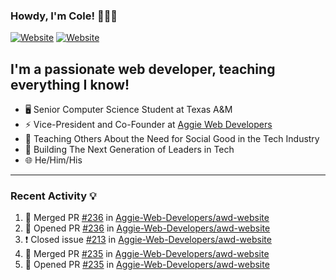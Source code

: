 ### Howdy, I'm Cole! 🤠🏳️‍🌈

[![Website](https://img.shields.io/website?label=aggiedevelopers.com&style=for-the-badge&url=https%3A%2F%2Faggiedevelopers.com)](https://aggiedevelopers.com)
[![Website](https://img.shields.io/website?label=coledc.com&style=for-the-badge&url=https%3A%2F%2Fcoledc.com)](https://coledc.com)

## I'm a passionate web developer, teaching everything I know!

- 🖥️ Senior Computer Science Student at Texas A&M
- ⚡ Vice-President and Co-Founder at [Aggie Web Developers](https://www.aggiedevelopers.com)
- 💙 Teaching Others About the Need for Social Good in the Tech Industry
- 🚀 Building The Next Generation of Leaders in Tech
- 🌐 He/Him/His

---

### Recent Activity 💡

<!--START_SECTION:activity-->

1. 🎉 Merged PR [#236](https://github.com/Aggie-Web-Developers/awd-website/pull/236) in [Aggie-Web-Developers/awd-website](https://github.com/Aggie-Web-Developers/awd-website)
2. 💪 Opened PR [#236](https://github.com/Aggie-Web-Developers/awd-website/pull/236) in [Aggie-Web-Developers/awd-website](https://github.com/Aggie-Web-Developers/awd-website)
3. ❗️ Closed issue [#213](https://github.com/Aggie-Web-Developers/awd-website/issues/213) in [Aggie-Web-Developers/awd-website](https://github.com/Aggie-Web-Developers/awd-website)
4. 🎉 Merged PR [#235](https://github.com/Aggie-Web-Developers/awd-website/pull/235) in [Aggie-Web-Developers/awd-website](https://github.com/Aggie-Web-Developers/awd-website)
5. 💪 Opened PR [#235](https://github.com/Aggie-Web-Developers/awd-website/pull/235) in [Aggie-Web-Developers/awd-website](https://github.com/Aggie-Web-Developers/awd-website)
<!--END_SECTION:activity-->
